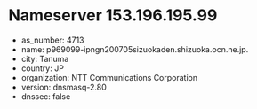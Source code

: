 # Nameserver 153.196.195.99

* as_number: 4713
* name: p969099-ipngn200705sizuokaden.shizuoka.ocn.ne.jp.
* city: Tanuma
* country: JP
* organization: NTT Communications Corporation
* version: dnsmasq-2.80
* dnssec: false
